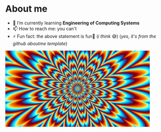 # About me

- 🌱 I’m currently learning **Engineering of Computing Systems**
- 📫 How to reach me: you can't
- ⚡ Fun fact: the above statement is fun🤣 (_i think_ 😅)
(_yes, it's from the github aboutme template_)

![alt text](image.jpg)
